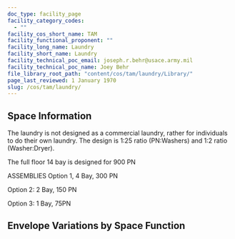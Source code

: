```yaml
---
doc_type: facility_page
facility_category_codes:
  - ""
facility_cos_short_name: TAM
facility_functional_proponent: ""
facility_long_name: Laundry
facility_short_name: Laundry
facility_technical_poc_email: joseph.r.behr@usace.army.mil
facility_technical_poc_name: Joey Behr
file_library_root_path: "content/cos/tam/laundry/Library/"
page_last_reviewed: 1 January 1970
slug: /cos/tam/laundry/
---
```


## Space Information

The laundry is not designed as a commercial laundry, rather for individuals to do their own laundry. The design is 1:25 ratio (PN:Washers) and 1:2 ratio (Washer:Dryer).

The full floor 14 bay is designed for 900 PN

ASSEMBLIES
Option 1, 4 Bay, 300 PN

Option 2: 2 Bay, 150 PN

Option 3: 1 Bay, 75PN

## Envelope Variations by Space Function
